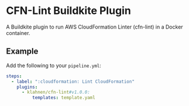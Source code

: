 # CFN-Lint Buildkite Plugin

A Buildkite plugin to run AWS CloudFormation Linter (cfn-lint) in a Docker container.

## Example

Add the following to your `pipeline.yml`:

```yaml
steps:
  - label: ":cloudformation: Lint CloudFormation"
    plugins:
      - klahnen/cfn-lint#v1.0.0:
          templates: template.yaml
```
